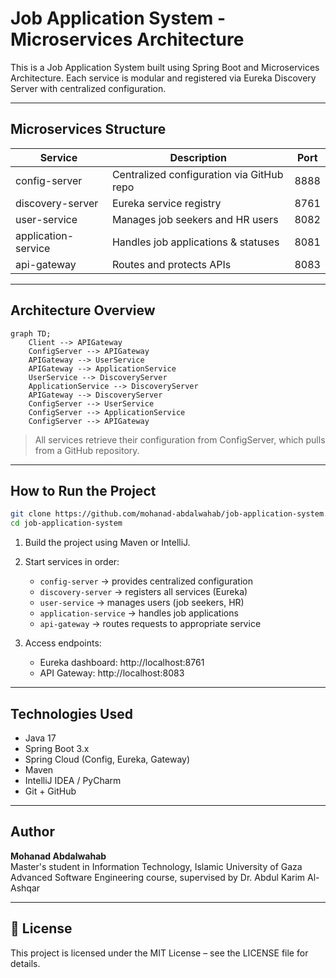 # Job Application System - Microservices Architecture

This is a Job Application System built using Spring Boot and Microservices Architecture. Each service is modular and registered via Eureka Discovery Server with centralized configuration.

---

##   Microservices Structure

| Service             | Description                                | Port |
|--------------------|--------------------------------------------|------|
| config-server       | Centralized configuration via GitHub repo | 8888 |
| discovery-server    | Eureka service registry                   | 8761 |
| user-service        | Manages job seekers and HR users          | 8082 |
| application-service | Handles job applications & statuses       | 8081 |
| api-gateway         | Routes and protects APIs                  | 8083 |

---

##   Architecture Overview

```mermaid
graph TD;
    Client --> APIGateway
    ConfigServer --> APIGateway
    APIGateway --> UserService
    APIGateway --> ApplicationService
    UserService --> DiscoveryServer
    ApplicationService --> DiscoveryServer
    APIGateway --> DiscoveryServer
    ConfigServer --> UserService
    ConfigServer --> ApplicationService
    ConfigServer --> APIGateway

```

>   All services retrieve their configuration from ConfigServer, which pulls from a GitHub repository.

---

##   How to Run the Project

```bash
git clone https://github.com/mohanad-abdalwahab/job-application-system.git
cd job-application-system
```

1. Build the project using Maven or IntelliJ.
2. Start services in order:
   - `config-server` → provides centralized configuration
   - `discovery-server` → registers all services (Eureka)
   - `user-service` → manages users (job seekers, HR)
   - `application-service` → handles job applications
   - `api-gateway` → routes requests to appropriate service

3. Access endpoints:
   - Eureka dashboard: http://localhost:8761
   - API Gateway: http://localhost:8083

---

##   Technologies Used

- Java 17  
- Spring Boot 3.x  
- Spring Cloud (Config, Eureka, Gateway)  
- Maven  
- IntelliJ IDEA / PyCharm  
- Git + GitHub  

---

##   Author

**Mohanad Abdalwahab**  
Master's student in Information Technology, Islamic University of Gaza  
Advanced Software Engineering course, supervised by Dr. Abdul Karim Al-Ashqar

---

## 📄 License

This project is licensed under the MIT License – see the LICENSE file for details.
